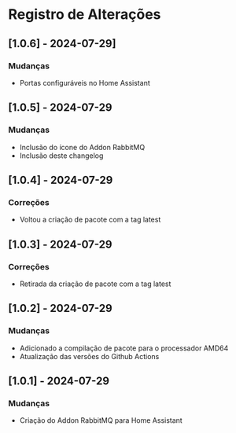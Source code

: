 # Registro de Alterações

## [1.0.6] - 2024-07-29]
### Mudanças
* Portas configuráveis no Home Assistant

## [1.0.5] - 2024-07-29
### Mudanças
* Inclusão do ícone do Addon RabbitMQ
* Inclusão deste changelog

## [1.0.4] - 2024-07-29
### Correções
* Voltou a criação de pacote com a tag latest

## [1.0.3] - 2024-07-29
### Correções
* Retirada da criação de pacote com a tag latest

## [1.0.2] - 2024-07-29
### Mudanças
* Adicionado a compilação de pacote para o processador AMD64
* Atualização das versões do Github Actions

## [1.0.1] - 2024-07-29
### Mudanças
* Criação do Addon RabbitMQ para Home Assistant
